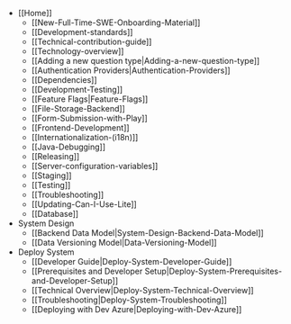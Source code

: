 - [[Home]]
  - [[New-Full-Time-SWE-Onboarding-Material]]
  - [[Development-standards]]
  - [[Technical-contribution-guide]]
  - [[Technology-overview]]
  - [[Adding a new question type|Adding-a-new-question-type]]
  - [[Authentication Providers|Authentication-Providers]]
  - [[Dependencies]]
  - [[Development-Testing]]
  - [[Feature Flags|Feature-Flags]]
  - [[File-Storage-Backend]]
  - [[Form-Submission-with-Play]]
  - [[Frontend-Development]]
  - [[Internationalization-(i18n)]]
  - [[Java-Debugging]]
  - [[Releasing]]
  - [[Server-configuration-variables]]
  - [[Staging]]
  - [[Testing]]
  - [[Troubleshooting]]
  - [[Updating-Can-I-Use-Lite]]
  - [[Database]]
- System Design
  - [[Backend Data Model|System-Design-Backend-Data-Model]]
  - [[Data Versioning Model|Data-Versioning-Model]]
- Deploy System
  - [[Developer Guide|Deploy-System-Developer-Guide]]
  - [[Prerequisites and Developer Setup|Deploy-System-Prerequisites-and-Developer-Setup]]
  - [[Technical Overview|Deploy-System-Technical-Overview]]
  - [[Troubleshooting|Deploy-System-Troubleshooting]]
  - [[Deploying with Dev Azure|Deploying-with-Dev-Azure]]
